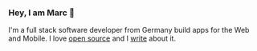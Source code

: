 ### Hey, I am Marc 🤙

I'm a full stack software developer from Germany build apps for the Web and Mobile. I love [open source](https://github.com/marcjulian) and I [write](https://notiz.dev) about it. 

<!--
**marcjulian/marcjulian** is a ✨ _special_ ✨ repository because its `README.md` (this file) appears on your GitHub profile.

Here are some ideas to get you started:

- 🔭 I’m currently working on ...
- 🌱 I’m currently learning ...
- 👯 I’m looking to collaborate on ...
- 🤔 I’m looking for help with ...
- 💬 Ask me about ...
- 📫 How to reach me: ...
- 😄 Pronouns: ...
- ⚡ Fun fact: ...
-->
